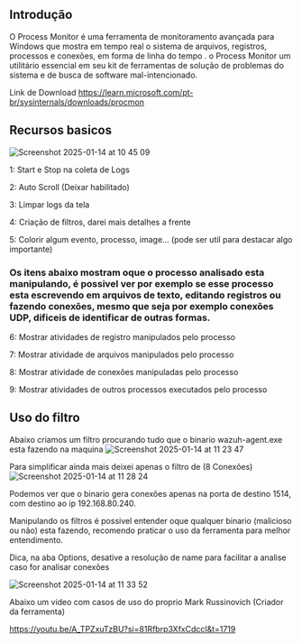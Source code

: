 ## Introdução
O Process Monitor é uma ferramenta de monitoramento avançada para Windows que mostra em tempo real o sistema de arquivos, 
registros, processos e conexões, em forma de linha do tempo . o Process Monitor um utilitário essencial em seu kit de ferramentas de 
solução de problemas do sistema e de busca de software mal-intencionado.

Link de Download
https://learn.microsoft.com/pt-br/sysinternals/downloads/procmon




## Recursos basicos

![Screenshot 2025-01-14 at 10 45 09](https://github.com/user-attachments/assets/ac03dbf4-41b9-4e85-8f0d-45e5d1238b1c)

1: Start e Stop na coleta de Logs

2: Auto Scroll (Deixar habilitado)

3: Limpar logs da tela

4: Criação de filtros, darei mais detalhes a frente

5: Colorir algum evento, processo, image... (pode ser util para destacar algo importante)

### Os itens abaixo mostram oque o processo analisado esta manipulando, é possivel ver por exemplo se esse processo esta escrevendo em arquivos de texto, editando registros ou fazendo conexões, mesmo que seja por exemplo conexões UDP, dificeis  de identificar de outras formas.

6: Mostrar atividades de registro manipulados pelo processo

7: Mostrar atividade de arquivos manipulados pelo processo

8: Mostrar atividade de conexões manipuladas pelo processo

9: Mostrar atividades de outros processos executados pelo processo 




## Uso do filtro
Abaixo criamos um filtro procurando tudo que o binario wazuh-agent.exe esta fazendo na maquina
![Screenshot 2025-01-14 at 11 23 47](https://github.com/user-attachments/assets/1b165caa-c2ba-4c34-9883-d483524b6820)


Para simplificar ainda mais deixei apenas o filtro de (8 Conexões)
![Screenshot 2025-01-14 at 11 28 24](https://github.com/user-attachments/assets/4f09447f-93dd-42fa-bd58-81f129afaf4b)


Podemos ver que o binario gera conexões apenas na porta de destino 1514, com destino ao ip 192.168.80.240.

Manipulando os filtros é possivel entender oque qualquer binario (malicioso ou não) esta fazendo, recomendo praticar o uso da ferramenta para melhor entendimento.

Dica, na aba Options, desative a resolução de name para facilitar a analise caso for analisar conexões


![Screenshot 2025-01-14 at 11 33 52](https://github.com/user-attachments/assets/d46e0161-9d94-44ad-8a58-4cf45fe9cfca)

Abaixo um video com casos de uso do proprio Mark Russinovich (Criador da ferramenta)

https://youtu.be/A_TPZxuTzBU?si=81Rfbrp3XfxCdccl&t=1719




